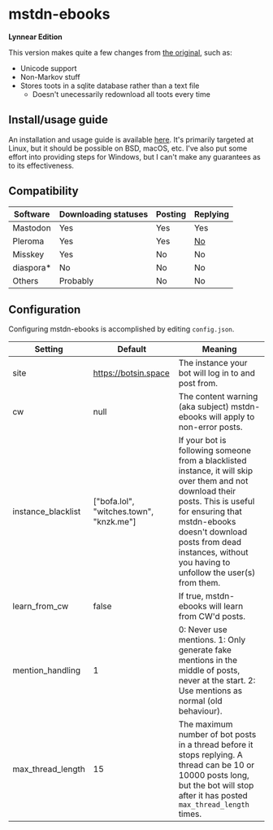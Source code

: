 # mstdn-ebooks

**Lynnear Edition**

This version makes quite a few changes from [the original](https://github.com/Jess3Jane/mastodon-ebooks), such as:
- Unicode support
- Non-Markov stuff
- Stores toots in a sqlite database rather than a text file
  - Doesn't unecessarily redownload all toots every time
  
## Install/usage guide
An installation and usage guide is available [here](https://cloud.lynnesbian.space/s/jozbRi69t4TpD95). It's primarily targeted at Linux, but it should be possible on BSD, macOS, etc. I've also put some effort into providing steps for Windows, but I can't make any guarantees as to its effectiveness.

## Compatibility
| Software  | Downloading statuses | Posting | Replying                                                    |
|-----------|----------------------|---------|-------------------------------------------------------------|
| Mastodon  | Yes                  | Yes     | Yes                                                         |
| Pleroma   | Yes                  | Yes     | [No](https://git.pleroma.social/pleroma/pleroma/issues/416) |
| Misskey   | Yes                  | No      | No                                                          |
| diaspora* | No                   | No      | No                                                          |
| Others    | Probably             | No      | No                                                          |

## Configuration
Configuring mstdn-ebooks is accomplished by editing `config.json`.

| Setting | Default | Meaning |
|--------------------|------------------------------|--------------------------------------------------------------------------------------------------------------------------------------------------------------------------------------------------------------------------------------------------------------------|
| site | https://botsin.space | The instance your bot will log in to and post from. |
| cw | null | The content warning (aka subject) mstdn-ebooks will apply to non-error posts. |
| instance_blacklist | ["bofa.lol", "witches.town", "knzk.me"] | If your bot is following someone from a blacklisted instance, it will skip over them and not download their posts. This is useful for ensuring that mstdn-ebooks doesn't download posts from dead instances, without you having to unfollow the user(s) from them. |
| learn_from_cw | false |  If true, mstdn-ebooks will learn from CW'd posts. |
| mention_handling | 1 |  0: Never use mentions. 1: Only generate fake mentions in the middle of posts, never at the start. 2: Use mentions as normal (old behaviour). |
| max_thread_length | 15 | The maximum number of bot posts in a thread before it stops replying. A thread can be 10 or 10000 posts long, but the bot will stop after it has posted `max_thread_length` times. |
